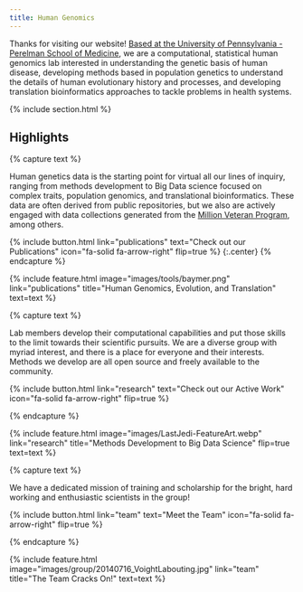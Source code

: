 ```yaml
---
title: Human Genomics
---
```


Thanks for visiting our website! [Based at the University of Pennsylvania - Perelman School of Medicine](https://www.med.upenn.edu/), we are a computational, statistical human genomics lab interested in understanding the genetic basis of human disease, developing methods based in population genetics to understand the details of human evolutionary history and processes, and developing translation bioinformatics approaches to tackle problems in health systems.

{% include section.html %}

## Highlights

{% capture text %}

Human genetics data is the starting point for virtual all our lines of inquiry, ranging from methods development to Big Data science focused on complex traits, population genomics, and translational bioinformatics. These data are often derived from public repositories, but we also are actively engaged with data collections generated from the [Million Veteran Program](https://www.mvp.va.gov/pwa/), among others.

{%
  include button.html
  link="publications"
  text="Check out our Publications"
  icon="fa-solid fa-arrow-right"
  flip=true
%}
{:.center}
{% endcapture %}

{%
  include feature.html
  image="images/tools/baymer.png"
  link="publications"
  title="Human Genomics, Evolution, and Translation"
  text=text
%}

{% capture text %}

Lab members develop their computational capabilities and put those skills to the limit towards their scientific pursuits. We are a diverse group with myriad interest, and there is a place for everyone and their interests. Methods we develop are all open source and freely available to the community. 

{%
  include button.html
  link="research"
  text="Check out our Active Work"
  icon="fa-solid fa-arrow-right"
  flip=true
%}

{% endcapture %}

{%
  include feature.html
  image="images/LastJedi-FeatureArt.webp"
  link="research"
  title="Methods Development to Big Data Science"
  flip=true
  text=text
%}

{% capture text %}

We have a dedicated mission of training and scholarship for the bright, hard working and enthusiastic scientists in the group! 

{%
  include button.html
  link="team"
  text="Meet the Team"
  icon="fa-solid fa-arrow-right"
  flip=true
%}

{% endcapture %}

{%
  include feature.html
  image="images/group/20140716_VoightLabouting.jpg"
  link="team"
  title="The Team Cracks On!"
  text=text
%}
